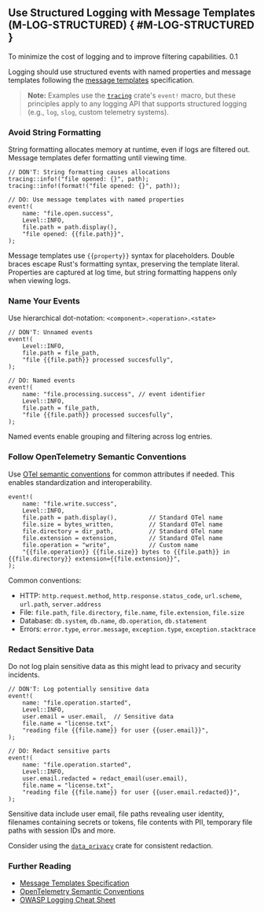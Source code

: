 <!-- Copyright (c) Microsoft Corporation. Licensed under the MIT license. -->

## Use Structured Logging with Message Templates (M-LOG-STRUCTURED) { #M-LOG-STRUCTURED }

<why>To minimize the cost of logging and to improve filtering capabilities.</why>
<version>0.1</version>

Logging should use structured events with named properties and message templates following
the [message templates](https://messagetemplates.org/) specification.

> **Note:** Examples use the [`tracing`](https://docs.rs/tracing/) crate's `event!` macro,
but these principles apply to any logging API that supports structured logging (e.g., `log`,
`slog`, custom telemetry systems).

### Avoid String Formatting

String formatting allocates memory at runtime, even if logs are filtered out. Message templates defer
formatting until viewing time.

```rust,ignore
// DON'T: String formatting causes allocations
tracing::info!("file opened: {}", path);
tracing::info!(format!("file opened: {}", path));

// DO: Use message templates with named properties
event!(
    name: "file.open.success",
    Level::INFO,
    file.path = path.display(),
    "file opened: {{file.path}}",
);
```

Message templates use `{{property}}` syntax for placeholders. Double braces escape Rust's formatting syntax,
preserving the template literal. Properties are captured at log time, but string formatting happens only when viewing logs.

### Name Your Events

Use hierarchical dot-notation: `<component>.<operation>.<state>`

```rust,ignore
// DON'T: Unnamed events
event!(
    Level::INFO,
    file.path = file_path,
    "file {{file.path}} processed succesfully",
);

// DO: Named events
event!(
    name: "file.processing.success", // event identifier
    Level::INFO,
    file.path = file_path,
    "file {{file.path}} processed succesfully",
);
```

Named events enable grouping and filtering across log entries.

### Follow OpenTelemetry Semantic Conventions

Use [OTel semantic conventions](https://opentelemetry.io/docs/specs/semconv/) for common attributes if needed.
This enables standardization and interoperability.

```rust,ignore
event!(
    name: "file.write.success",
    Level::INFO,
    file.path = path.display(),         // Standard OTel name
    file.size = bytes_written,          // Standard OTel name
    file.directory = dir_path,          // Standard OTel name
    file.extension = extension,         // Standard OTel name
    file.operation = "write",           // Custom name
    "{{file.operation}} {{file.size}} bytes to {{file.path}} in {{file.directory}} extension={{file.extension}}",
);
```

Common conventions:

- HTTP: `http.request.method`, `http.response.status_code`, `url.scheme`, `url.path`, `server.address`
- File: `file.path`, `file.directory`, `file.name`, `file.extension`, `file.size`
- Database: `db.system`, `db.name`, `db.operation`, `db.statement`
- Errors: `error.type`, `error.message`, `exception.type`, `exception.stacktrace`

### Redact Sensitive Data

Do not log plain sensitive data as this might lead to privacy and security incidents.

```rust,ignore
// DON'T: Log potentially sensitive data
event!(
    name: "file.operation.started",
    Level::INFO,
    user.email = user.email,  // Sensitive data
    file.name = "license.txt",
    "reading file {{file.name}} for user {{user.email}}",
);

// DO: Redact sensitive parts
event!(
    name: "file.operation.started",
    Level::INFO,
    user.email.redacted = redact_email(user.email),
    file.name = "license.txt",
    "reading file {{file.name}} for user {{user.email.redacted}}",
);
```

Sensitive data include user email, file paths revealing user identity, filenames containing secrets or tokens,
file contents with PII, temporary file paths with session IDs and more.

Consider using the [`data_privacy`](https://crates.io/crates/data_privacy) crate for consistent redaction.

### Further Reading

- [Message Templates Specification](https://messagetemplates.org/)
- [OpenTelemetry Semantic Conventions](https://opentelemetry.io/docs/specs/semconv/)
- [OWASP Logging Cheat Sheet](https://cheatsheetseries.owasp.org/cheatsheets/Logging_Cheat_Sheet.html)
